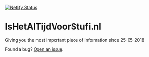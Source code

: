 [![Netlify Status](https://api.netlify.com/api/v1/badges/469e76c0-25f6-4cab-b00c-2f7cdce903c0/deploy-status)](https://app.netlify.com/sites/ishetaltijdvoorstufi/deploys)

# IsHetAlTijdVoorStufi.nl
Giving you the most important piece of information since 25-05-2018

Found a bug? [Open an issue](https://github.com/roel-de-vries/ishetaltijdvoorstufi/issues).
